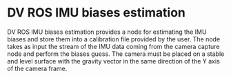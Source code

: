 # DV ROS IMU biases estimation

DV ROS IMU biases estimation provides a node for estimating the IMU biases and store them into a calibration file
provided by the user.
The node takes as input the stream of the IMU data coming from the camera capture node and perform the biases guess. The
camera must be placed on a stable and level surface with the gravity vector in the same direction of the Y axis of the
camera frame.
